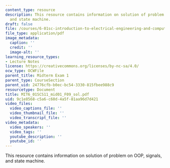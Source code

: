 ```yaml
---
content_type: resource
description: This resource contains information on solution of problem on OOP, signals,
  and state machine.
draft: false
file: /courses/6-01sc-introduction-to-electrical-engineering-and-computer-science-i-spring-2011/9c1e8568c5a6c60d4a5f81aa96d7d421_MIT6_01SCS11_mid01_F09_sol.pdf
file_type: application/pdf
image_metadata:
  caption: ''
  credit: ''
  image-alt: ''
learning_resource_types:
- Lecture Notes
license: https://creativecommons.org/licenses/by-nc-sa/4.0/
ocw_type: OCWFile
parent_title: Midterm Exam 1
parent_type: CourseSection
parent_uid: 24776cfb-b0ec-bc54-3330-815fbee988c9
resourcetype: Document
title: MIT6_01SCS11_mid01_F09_sol.pdf
uid: 9c1e8568-c5a6-c60d-4a5f-81aa96d7d421
video_files:
  video_captions_file: ''
  video_thumbnail_file: ''
  video_transcript_file: ''
video_metadata:
  video_speakers: ''
  video_tags: ''
  youtube_description: ''
  youtube_id: ''
---
```

This resource contains information on solution of problem on OOP, signals, and state machine.